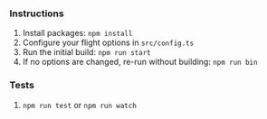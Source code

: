 ### Instructions

1. Install packages: `npm install`
2. Configure your flight options in `src/config.ts`
3. Run the initial build: `npm run start`
4. If no options are changed, re-run without building: `npm run bin`

### Tests

1. `npm run test` or `npm run watch`
